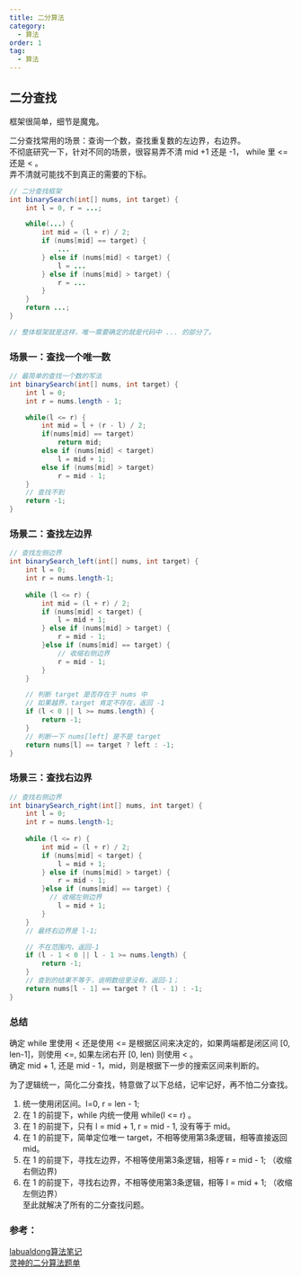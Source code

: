 ```yaml
---
title: 二分算法
category:
  - 算法
order: 1
tag:
  - 算法
---
```


## 二分查找
框架很简单，细节是魔鬼。  

二分查找常用的场景：查询一个数，查找重复数的左边界，右边界。  
不彻底研究一下，针对不同的场景，很容易弄不清 mid +1 还是 -1， while 里 <= 还是 < 。  
弄不清就可能找不到真正的需要的下标。


```java
// 二分查找框架
int binarySearch(int[] nums, int target) {
    int l = 0, r = ...;

    while(...) {
        int mid = (l + r) / 2;
        if (nums[mid] == target) {
            ...
        } else if (nums[mid] < target) {
            l = ...
        } else if (nums[mid] > target) {
            r = ...
        }
    }
    return ...;
}

// 整体框架就是这样，唯一需要确定的就是代码中 ... 的部分了。
```

### 场景一：查找一个唯一数
```java
// 最简单的查找一个数的写法
int binarySearch(int[] nums, int target) {
    int l = 0; 
    int r = nums.length - 1;

    while(l <= r) {
        int mid = l + (r - l) / 2;
        if(nums[mid] == target)
            return mid; 
        else if (nums[mid] < target)
            l = mid + 1;
        else if (nums[mid] > target)
            r = mid - 1;
    }
    // 查找不到
    return -1;
}
```
### 场景二：查找左边界
```java
// 查找左侧边界
int binarySearch_left(int[] nums, int target) {
    int l = 0;
    int r = nums.length-1;
    
    while (l <= r) {
        int mid = (l + r) / 2;
        if (nums[mid] < target) {
            l = mid + 1;
        } else if (nums[mid] > target) {
            r = mid - 1;
        }else if (nums[mid] == target) {
            // 收缩右侧边界
            r = mid - 1;
        }
    }

    // 判断 target 是否存在于 nums 中
    // 如果越界，target 肯定不存在，返回 -1
    if (l < 0 || l >= nums.length) {
        return -1;
    }
    // 判断一下 nums[left] 是不是 target
    return nums[l] == target ? left : -1;
}

```

### 场景三：查找右边界
```java
// 查找右侧边界
int binarySearch_right(int[] nums, int target) {
    int l = 0;
    int r = nums.length-1;
    
    while (l <= r) {
        int mid = (l + r) / 2;
        if (nums[mid] < target) {
            l = mid + 1;
        } else if (nums[mid] > target) {
            r = mid - 1;
        }else if (nums[mid] == target) {
          // 收缩左侧边界
            l = mid + 1;
        }
    }
    // 最终右边界是 l-1;

    // 不在范围内，返回-1
    if (l - 1 < 0 || l - 1 >= nums.length) {
        return -1;
    }
    // 查到的结果不等于，说明数组里没有，返回-1；
    return nums[l - 1] == target ? (l - 1) : -1;
}

```


### 总结
确定 while 里使用 < 还是使用 <= 是根据区间来决定的，如果两端都是闭区间 [0, len-1]，则使用 <=, 如果左闭右开 [0, len) 则使用 < 。  
确定 mid + 1, 还是 mid - 1，mid，则是根据下一步的搜索区间来判断的。  

为了逻辑统一，简化二分查找，特意做了以下总结，记牢记好，再不怕二分查找。  
1. 统一使用闭区间。l=0, r = len - 1;
2. 在 1 的前提下，while 内统一使用 while(l <= r) 。
3. 在 1 的前提下，只有 l = mid + 1, r = mid - 1, 没有等于 mid。
4. 在 1 的前提下，简单定位唯一 target，不相等使用第3条逻辑，相等直接返回 mid。
5. 在 1 的前提下，寻找左边界，不相等使用第3条逻辑，相等 r = mid - 1; （收缩右侧边界)
6. 在 1 的前提下，寻找右边界，不相等使用第3条逻辑，相等 l = mid + 1; （收缩左侧边界）  
至此就解决了所有的二分查找问题。

### 参考：
[labualdong算法笔记](https://labuladong.online/algo/essential-technique/binary-search-framework/#%E4%B8%89%E3%80%81%E5%AF%BB%E6%89%BE%E5%8F%B3%E4%BE%A7%E8%BE%B9%E7%95%8C%E7%9A%84%E4%BA%8C%E5%88%86%E6%9F%A5%E6%89%BE)  
[灵神的二分算法题单](https://leetcode.cn/circle/discuss/SqopEo/)
